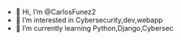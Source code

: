 - 👋 Hi, I’m @CarlosFunez2
- 👀 I’m interested in Cybersecurity,dev,webapp
- 🌱 I’m currently learning Python,Django,Cybersec

<!---
CarlosFunez2/CarlosFunez2 is a ✨ special ✨ repository because its `README.md` (this file) appears on your GitHub profile.
You can click the Preview link to take a look at your changes.
--->
